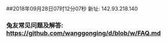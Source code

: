 ##2018年09月28日07时12分07秒 新址: 142.93.218.140
### 兔友常见问题及解答: https://github.com/wanggonging/d/blob/w/FAQ.md
